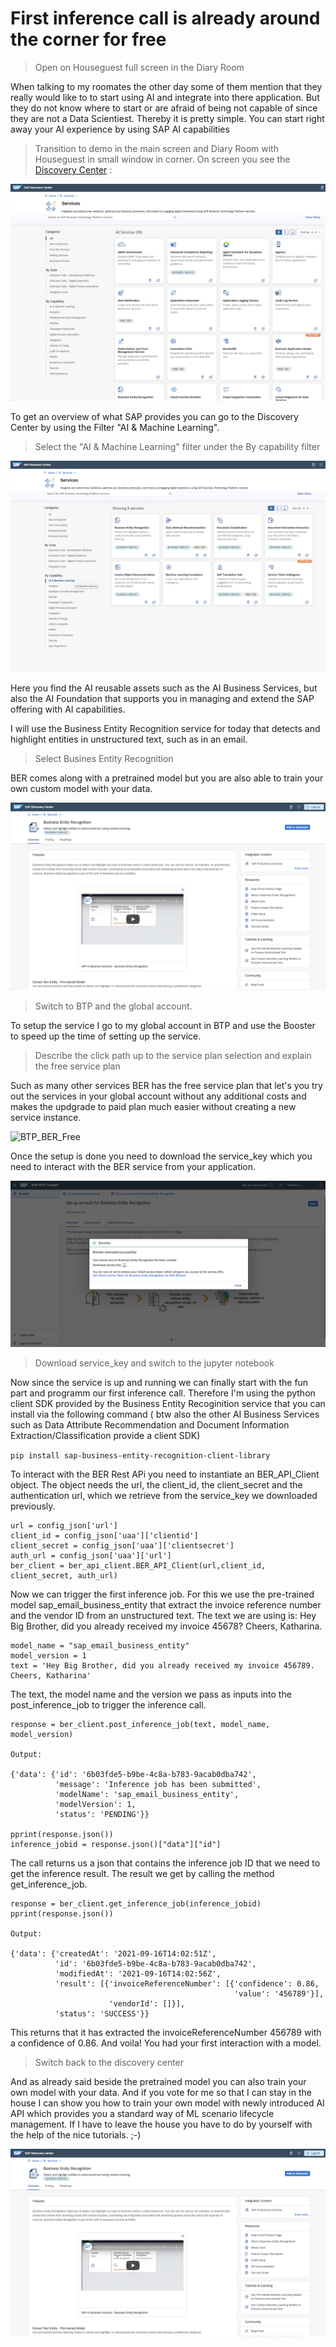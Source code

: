# First inference call is already around the corner for free

> Open on Houseguest full screen in the Diary Room

When talking to my roomates the other day some of them mention that they really would like to to start using AI and integrate into there application. But they do not know where to start or are afraid of being not capable of since they are not a Data Scientiest. Thereby it is pretty simple. 
You can start right away your AI experience by using SAP AI capabilities 


> Transition to demo in the main screen and Diary Room with Houseguest in small window in corner. On screen you see the [Discovery Center](https://discovery-center.cloud.sap/viewServices?category=all) :

![account hierarchy](images/discoveryCenter.png)

To get an overview of what SAP provides you can go to the Discovery Center by using the Filter "AI & Machine Learning".

> Select the "AI & Machine Learning" filter under the By capability filter 

![DiscoAI](images/disco_ai.png)

Here you find the  AI reusable assets such as the AI Business Services, but also the AI Foundation that supports you in managing and extend the SAP offering with AI capabilities. 

I will use the Business Entity Recognition service for today that detects and highlight entities in unstructured text, such as in an email.  

> Select Busines Entity Recognition 

BER comes along with a pretrained model but you are also able to train your own custom model with your data.

![DiscoBER](images/disco_ber.png)

> Switch to BTP and the global account. 

To setup the service I go to my global account in BTP and use the Booster to speed up the time of setting up the service.

> Describe the click path up to the service plan selection and explain the free service plan

Such as many other services BER has the free service plan that let's you try out the services in your global account without any additional costs and makes the updgrade to paid plan much easier without creating a new service instance.   

![BTP_BER_Free](images/btp_ber_free.png)

Once the setup is done you need to download the service_key which you need to interact with the BER service from your application.

![service_key](images/service_key.png)

> Download service_key and switch to the jupyter notebook

Now since the service is up and running we can finally start with the fun part and programm our first inference call. Therefore I'm using the python client SDK provided by the Business Entity Recoginition service that you can install via the following command ( btw also the other AI Business Services such as Data Attribute Recommendation and Document Information Extraction/Classification provide a client SDK)

`pip install sap-business-entity-recognition-client-library`

To interact with the BER Rest APi you need to instantiate an BER_API_Client object. The object needs the url, the client_id, the client_secret and the authentication url, which we retrieve from the service_key we downloaded previously. 

```
url = config_json['url']
client_id = config_json['uaa']['clientid']
client_secret = config_json['uaa']['clientsecret']
auth_url = config_json['uaa']['url']
ber_client = ber_api_client.BER_API_Client(url,client_id, client_secret, auth_url)
```

Now we can trigger the first inference job. For this we use the pre-trained model sap_email_business_entity that extract the invoice reference number and the vendor ID from an unstructured text. 
The text we are using is: Hey Big Brother, did you already received my invoice 45678? Cheers, Katharina. 


```
model_name = "sap_email_business_entity"
model_version = 1
text = 'Hey Big Brother, did you already received my invoice 456789. Cheers, Katharina'
```

The text, the model name and the version we pass as inputs into the post_inference_job to trigger the inference call.


```
response = ber_client.post_inference_job(text, model_name, model_version)

Output:

{'data': {'id': '6b03fde5-b9be-4c8a-b783-9acab0dba742',
          'message': 'Inference job has been submitted',
          'modelName': 'sap_email_business_entity',
          'modelVersion': 1,
          'status': 'PENDING'}}
          
pprint(response.json())
inference_jobid = response.json()["data"]["id"]

```
The call returns us a json that contains the inference job ID that we need to get the inference result. The result we get by calling the method get_inference_job. 

```
response = ber_client.get_inference_job(inference_jobid)
pprint(response.json())

Output:

{'data': {'createdAt': '2021-09-16T14:02:51Z',
          'id': '6b03fde5-b9be-4c8a-b783-9acab0dba742',
          'modifiedAt': '2021-09-16T14:02:56Z',
          'result': [{'invoiceReferenceNumber': [{'confidence': 0.86,
                                                  'value': '456789'}],
                      'vendorId': []}],
          'status': 'SUCCESS'}}
```
This returns that it has extracted the invoiceReferenceNumber 456789 with a confidence of 0.86. And voila! You had your first interaction with a model. 

> Switch back to the discovery center

And as already said beside the pretrained model you can also train your own model with your data. 
And if you vote for me so that I can stay in the house I can show you how to train your own model with newly introduced AI API which provides you a standard way of ML scenario lifecycle management. If I have to leave the house you have to do by yourself with the help of the nice tutorials. ;-)

![DiscoBER](images/disco_ber.png)




